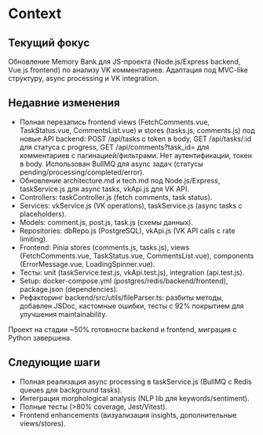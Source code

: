 # Context

## Текущий фокус
Обновление Memory Bank для JS-проекта (Node.js/Express backend, Vue.js frontend) по анализу VK комментариев. Адаптация под MVC-like структуру, async processing и VK integration.

## Недавние изменения
- Полная перезапись frontend views (FetchComments.vue, TaskStatus.vue, CommentsList.vue) и stores (tasks.js, comments.js) под новые API backend: POST /api/tasks с token в body, GET /api/tasks/:id для статуса с progress, GET /api/comments?task_id= для комментариев с пагинацией/фильтрами. Нет аутентификации, токен в body. Использован BullMQ для async задач (статусы pending/processing/completed/error).
- Обновление architecture.md и tech.md под Node.js/Express, taskService.js для async tasks, vkApi.js для VK API.
- Controllers: taskController.js (fetch comments, task status).
- Services: vkService.js (VK operations), taskService.js (async tasks с placeholders).
- Models: comment.js, post.js, task.js (схемы данных).
- Repositories: dbRepo.js (PostgreSQL), vkApi.js (VK API calls с rate limiting).
- Frontend: Pinia stores (comments.js, tasks.js), views (FetchComments.vue, TaskStatus.vue, CommentsList.vue), components (ErrorMessage.vue, LoadingSpinner.vue).
- Тесты: unit (taskService.test.js, vkApi.test.js), integration (api.test.js).
- Setup: docker-compose.yml (postgres/redis/backend/frontend), package.json (dependencies).
- Рефакторинг backend/src/utils/fileParser.ts: разбиты методы, добавлен JSDoc, кастомные ошибки, тесты с 92% покрытием для улучшения maintainability.

Проект на стадии ~50% готовности backend и frontend, миграция с Python завершена.

## Следующие шаги
- Полная реализация async processing в taskService.js (BullMQ с Redis queues для background tasks).
- Интеграция morphological analysis (NLP lib для keywords/sentiment).
- Полные тесты (>80% coverage, Jest/Vitest).
- Frontend enhancements (визуализация insights, дополнительные views/stores).